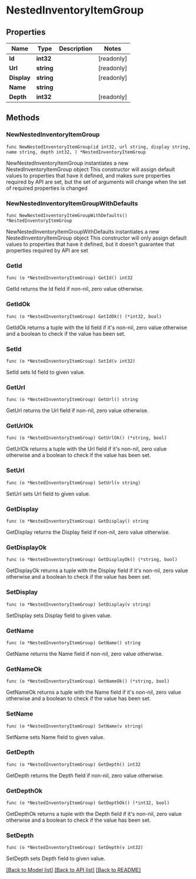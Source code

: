 # NestedInventoryItemGroup

## Properties

Name | Type | Description | Notes
------------ | ------------- | ------------- | -------------
**Id** | **int32** |  | [readonly] 
**Url** | **string** |  | [readonly] 
**Display** | **string** |  | [readonly] 
**Name** | **string** |  | 
**Depth** | **int32** |  | [readonly] 

## Methods

### NewNestedInventoryItemGroup

`func NewNestedInventoryItemGroup(id int32, url string, display string, name string, depth int32, ) *NestedInventoryItemGroup`

NewNestedInventoryItemGroup instantiates a new NestedInventoryItemGroup object
This constructor will assign default values to properties that have it defined,
and makes sure properties required by API are set, but the set of arguments
will change when the set of required properties is changed

### NewNestedInventoryItemGroupWithDefaults

`func NewNestedInventoryItemGroupWithDefaults() *NestedInventoryItemGroup`

NewNestedInventoryItemGroupWithDefaults instantiates a new NestedInventoryItemGroup object
This constructor will only assign default values to properties that have it defined,
but it doesn't guarantee that properties required by API are set

### GetId

`func (o *NestedInventoryItemGroup) GetId() int32`

GetId returns the Id field if non-nil, zero value otherwise.

### GetIdOk

`func (o *NestedInventoryItemGroup) GetIdOk() (*int32, bool)`

GetIdOk returns a tuple with the Id field if it's non-nil, zero value otherwise
and a boolean to check if the value has been set.

### SetId

`func (o *NestedInventoryItemGroup) SetId(v int32)`

SetId sets Id field to given value.


### GetUrl

`func (o *NestedInventoryItemGroup) GetUrl() string`

GetUrl returns the Url field if non-nil, zero value otherwise.

### GetUrlOk

`func (o *NestedInventoryItemGroup) GetUrlOk() (*string, bool)`

GetUrlOk returns a tuple with the Url field if it's non-nil, zero value otherwise
and a boolean to check if the value has been set.

### SetUrl

`func (o *NestedInventoryItemGroup) SetUrl(v string)`

SetUrl sets Url field to given value.


### GetDisplay

`func (o *NestedInventoryItemGroup) GetDisplay() string`

GetDisplay returns the Display field if non-nil, zero value otherwise.

### GetDisplayOk

`func (o *NestedInventoryItemGroup) GetDisplayOk() (*string, bool)`

GetDisplayOk returns a tuple with the Display field if it's non-nil, zero value otherwise
and a boolean to check if the value has been set.

### SetDisplay

`func (o *NestedInventoryItemGroup) SetDisplay(v string)`

SetDisplay sets Display field to given value.


### GetName

`func (o *NestedInventoryItemGroup) GetName() string`

GetName returns the Name field if non-nil, zero value otherwise.

### GetNameOk

`func (o *NestedInventoryItemGroup) GetNameOk() (*string, bool)`

GetNameOk returns a tuple with the Name field if it's non-nil, zero value otherwise
and a boolean to check if the value has been set.

### SetName

`func (o *NestedInventoryItemGroup) SetName(v string)`

SetName sets Name field to given value.


### GetDepth

`func (o *NestedInventoryItemGroup) GetDepth() int32`

GetDepth returns the Depth field if non-nil, zero value otherwise.

### GetDepthOk

`func (o *NestedInventoryItemGroup) GetDepthOk() (*int32, bool)`

GetDepthOk returns a tuple with the Depth field if it's non-nil, zero value otherwise
and a boolean to check if the value has been set.

### SetDepth

`func (o *NestedInventoryItemGroup) SetDepth(v int32)`

SetDepth sets Depth field to given value.



[[Back to Model list]](../README.md#documentation-for-models) [[Back to API list]](../README.md#documentation-for-api-endpoints) [[Back to README]](../README.md)


